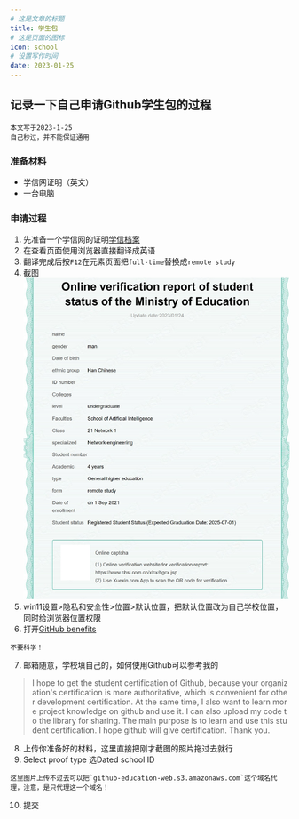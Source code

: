 ```yaml
---
# 这是文章的标题
title: 学生包
# 这是页面的图标
icon: school
# 设置写作时间
date: 2023-01-25
---
```

## 记录一下自己申请Github学生包的过程
````tip
本文写于2023-1-25
自己秒过，并不能保证通用
````
### 准备材料
- 学信网证明（英文）
- 一台电脑
### 申请过程
1. 先准备一个学信网的证明[学信档案 ](https://my.chsi.com.cn/archive/bab/index.action)
2. 在查看页面使用浏览器直接翻译成英语
3. 翻译完成后按`F12`在元素页面把`full-time`替换成`remote study`
4. 截图![示例](./student.jpg "示例")
5. win11设置>隐私和安全性>位置>默认位置，把默认位置改为自己学校位置，同时给浏览器位置权限
6. 打开[GitHub benefits](https://education.github.com/discount_requests/pack_application)
````danger
不要科学！
````
7. 邮箱随意，学校填自己的，如何使用Github可以参考我的
>I hope to get the student certification of Github, because your organization's certification is more authoritative, which is convenient for other development certification. At the same time, I also want to learn more project knowledge on github and use it. I can also upload my code to the library for sharing. The main purpose is to learn and use this student certification. I hope github will give certification. Thank you.
8. 上传你准备好的材料，这里直接把刚才截图的照片拖过去就行
9. Select proof type 选Dated school ID
````tip
这里图片上传不过去可以把`github-education-web.s3.amazonaws.com`这个域名代理，注意，是只代理这一个域名！
````
10. 提交
